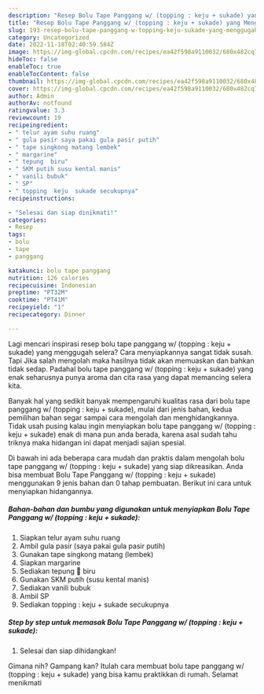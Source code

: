 ```yaml
---
description: "Resep Bolu Tape Panggang w/ (topping : keju + sukade) yang Menggugah Selera , Bikin Ngiler"
title: "Resep Bolu Tape Panggang w/ (topping : keju + sukade) yang Menggugah Selera , Bikin Ngiler"
slug: 193-resep-bolu-tape-panggang-w-topping-keju-sukade-yang-menggugah-selera-bikin-ngiler
category: Uncategorized
date: 2022-11-18T02:40:59.584Z
image: https://img-global.cpcdn.com/recipes/ea42f598a9110032/680x482cq70/bolu-tape-panggang-w-topping-keju-sukade-foto-resep-utama.jpg
hideToc: false
enableToc: true
enableTocContent: false
thumbnail: https://img-global.cpcdn.com/recipes/ea42f598a9110032/680x482cq70/bolu-tape-panggang-w-topping-keju-sukade-foto-resep-utama.jpg
cover: https://img-global.cpcdn.com/recipes/ea42f598a9110032/680x482cq70/bolu-tape-panggang-w-topping-keju-sukade-foto-resep-utama.jpg
author: Admin
authorAv: notfound
ratingvalue: 3.3
reviewcount: 19
recipeingredient:
- " telur ayam suhu ruang"
- " gula pasir saya pakai gula pasir putih"
- " tape singkong matang lembek"
- " margarine"
- " tepung  biru"
- " SKM putih susu kental manis"
- " vanili bubuk"
- " SP"
- " topping  keju  sukade secukupnya"
recipeinstructions:

- "Selesai dan siap dinikmati!"
categories:
- Resep
tags:
- bolu
- tape
- panggang

katakunci: bolu tape panggang 
nutrition: 126 calories
recipecuisine: Indonesian
preptime: "PT32M"
cooktime: "PT41M"
recipeyield: "1"
recipecategory: Dinner

---
```



Lagi mencari inspirasi resep bolu tape panggang w/ (topping : keju + sukade) yang menggugah selera? Cara menyiapkannya sangat tidak susah. Tapi Jika salah mengolah maka hasilnya tidak akan memuaskan dan bahkan tidak sedap. Padahal bolu tape panggang w/ (topping : keju + sukade) yang enak seharusnya punya aroma dan cita rasa yang dapat memancing selera kita.




Banyak hal yang sedikit banyak mempengaruhi kualitas rasa dari bolu tape panggang w/ (topping : keju + sukade), mulai dari jenis bahan, kedua pemilihan bahan segar sampai cara mengolah dan menghidangkannya. Tidak usah pusing kalau ingin menyiapkan bolu tape panggang w/ (topping : keju + sukade) enak di mana pun anda berada, karena asal sudah tahu triknya maka hidangan ini dapat menjadi sajian spesial.


Di bawah ini ada beberapa cara mudah dan praktis dalam mengolah bolu tape panggang w/ (topping : keju + sukade) yang siap dikreasikan. Anda bisa membuat Bolu Tape Panggang w/ (topping : keju + sukade) menggunakan 9 jenis bahan dan 0 tahap pembuatan. Berikut ini cara untuk menyiapkan hidangannya.

<!--inarticleads1-->

##### Bahan-bahan dan bumbu yang digunakan untuk menyiapkan Bolu Tape Panggang w/ (topping : keju + sukade):

1. Siapkan  telur ayam suhu ruang
1. Ambil  gula pasir (saya pakai gula pasir putih)
1. Gunakan  tape singkong matang (lembek)
1. Siapkan  margarine
1. Sediakan  tepung 🔼 biru
1. Gunakan  SKM putih (susu kental manis)
1. Sediakan  vanili bubuk
1. Ambil  SP
1. Sediakan  topping : keju + sukade secukupnya




<!--inarticleads2-->

##### Step by step untuk memasak Bolu Tape Panggang w/ (topping : keju + sukade):


1. Selesai dan siap dihidangkan!



Gimana nih? Gampang kan? Itulah cara membuat bolu tape panggang w/ (topping : keju + sukade) yang bisa kamu praktikkan di rumah. Selamat menikmati
